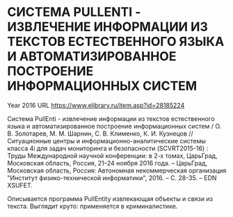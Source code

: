 # СИСТЕМА PULLENTI - ИЗВЛЕЧЕНИЕ ИНФОРМАЦИИ ИЗ ТЕКСТОВ ЕСТЕСТВЕННОГО ЯЗЫКА И АВТОМАТИЗИРОВАННОЕ ПОСТРОЕНИЕ ИНФОРМАЦИОННЫХ СИСТЕМ

Year 2016
URL https://www.elibrary.ru/item.asp?id=28185224

Система PullEnti - извлечение информации из текстов естественного языка и автоматизированное построение информационных систем / О. В. Золотарев, М. М. Шарнин, С. В. Клименко, К. И. Кузнецов // Ситуационные центры и информационно-аналитические системы класса 4i для задач мониторинга и безопасности (SCVRT2015-16) : Труды Международной научной конференции: в 2-х томах, ЦарьГрад, Московская область, Россия, 21–24 ноября 2016 года. – ЦарьГрад, Московская область, Россия: Автономная некоммерческая организация "Институт физико-технической информатики", 2016. – С. 28-35. – EDN XSUFET.

Описывается программа PullEntity извлекающая объекты и связи из текста. Выглядит круто: применяется в криминалистике.